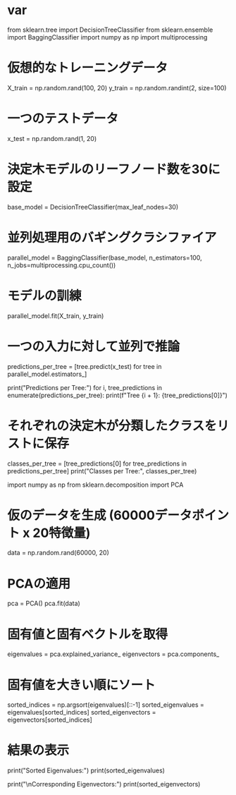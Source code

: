# var
from sklearn.tree import DecisionTreeClassifier
from sklearn.ensemble import BaggingClassifier
import numpy as np
import multiprocessing

# 仮想的なトレーニングデータ
X_train = np.random.rand(100, 20)
y_train = np.random.randint(2, size=100)

# 一つのテストデータ
x_test = np.random.rand(1, 20)

# 決定木モデルのリーフノード数を30に設定
base_model = DecisionTreeClassifier(max_leaf_nodes=30)

# 並列処理用のバギングクラシファイア
parallel_model = BaggingClassifier(base_model, n_estimators=100, n_jobs=multiprocessing.cpu_count())

# モデルの訓練
parallel_model.fit(X_train, y_train)

# 一つの入力に対して並列で推論
predictions_per_tree = [tree.predict(x_test) for tree in parallel_model.estimators_]

print("Predictions per Tree:")
for i, tree_predictions in enumerate(predictions_per_tree):
    print(f"Tree {i + 1}: {tree_predictions[0]}")

# それぞれの決定木が分類したクラスをリストに保存
classes_per_tree = [tree_predictions[0] for tree_predictions in predictions_per_tree]
print("Classes per Tree:", classes_per_tree)


import numpy as np
from sklearn.decomposition import PCA

# 仮のデータを生成 (60000データポイント x 20特徴量)
data = np.random.rand(60000, 20)

# PCAの適用
pca = PCA()
pca.fit(data)

# 固有値と固有ベクトルを取得
eigenvalues = pca.explained_variance_
eigenvectors = pca.components_

# 固有値を大きい順にソート
sorted_indices = np.argsort(eigenvalues)[::-1]
sorted_eigenvalues = eigenvalues[sorted_indices]
sorted_eigenvectors = eigenvectors[sorted_indices]

# 結果の表示
print("Sorted Eigenvalues:")
print(sorted_eigenvalues)

print("\nCorresponding Eigenvectors:")
print(sorted_eigenvectors)


